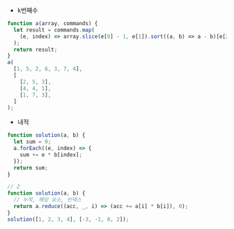 - k번째수

```javascript
function a(array, commands) {
  let result = commands.map(
    (e, index) => array.slice(e[0] - 1, e[1]).sort((a, b) => a - b)[e[2] - 1]
  );
  return result;
}
a(
  [1, 5, 2, 6, 3, 7, 4],
  [
    [2, 5, 3],
    [4, 4, 1],
    [1, 7, 3],
  ]
);
```

- 내적

```javascript
function solution(a, b) {
  let sum = 0;
  a.forEach((e, index) => {
    sum += e * b[index];
  });
  return sum;
}

// 2
function solution(a, b) {
  // 누적, 해당 요소, 인덱스
  return a.reduce((acc, _, i) => (acc += a[i] * b[i]), 0);
}
solution([1, 2, 3, 4], [-3, -1, 0, 2]);
```

```javascript

```

```javascript

```

```javascript

```

```javascript

```

```javascript

```
